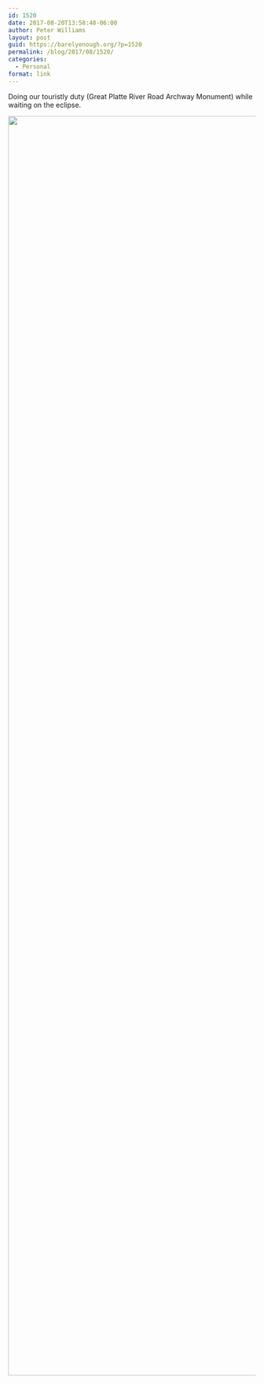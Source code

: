 ```yaml
---
id: 1520
date: 2017-08-20T13:58:48-06:00
author: Peter Williams
layout: post
guid: https://barelyenough.org/?p=1520
permalink: /blog/2017/08/1520/
categories:
  - Personal
format: link
---
```

Doing our touristly duty (Great Platte River Road Archway Monument) while waiting on the eclipse.&nbsp;

[<img loading="lazy" width="1440" height="2560" src="https://barelyenough.org/wordpress/wp-content/uploads/2017/08/IMG_20170820_135221478.jpg" alt="" class="wp-image-1519 alignnone size-full" srcset="https://barelyenough.org/wordpress/wp-content/uploads/2017/08/IMG_20170820_135221478.jpg 1440w, https://barelyenough.org/wordpress/wp-content/uploads/2017/08/IMG_20170820_135221478-84x150.jpg 84w, https://barelyenough.org/wordpress/wp-content/uploads/2017/08/IMG_20170820_135221478-169x300.jpg 169w, https://barelyenough.org/wordpress/wp-content/uploads/2017/08/IMG_20170820_135221478-768x1365.jpg 768w, https://barelyenough.org/wordpress/wp-content/uploads/2017/08/IMG_20170820_135221478-576x1024.jpg 576w, https://barelyenough.org/wordpress/wp-content/uploads/2017/08/IMG_20170820_135221478-700x1244.jpg 700w" sizes="(max-width: 1440px) 100vw, 1440px" />](https://barelyenough.org/wordpress/wp-content/uploads/2017/08/IMG_20170820_135221478.jpg)